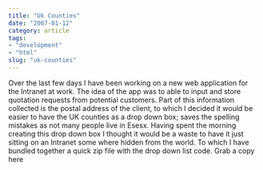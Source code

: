 ```yaml
---
title: "Uk Counties"
date: "2007-01-12"
category: article
tags:
- "development"
- "html"
slug: "uk-counties"
---
```


Over the last few days I have been working on a new web application for the Intranet at work. The idea of the app was to able to input and store quotation requests from potential customers. Part of this information collected is the postal address of the client, to which I decided it would be easier to have the UK counties as a drop down box; saves the spelling mistakes as not many people live in Esesx. Having spent the morning creating this drop down box I thought it would be a waste to have it just sitting on an Intranet some where hidden from the world. To which I have bundled together a quick zip file with the drop down list code. Grab a copy here

